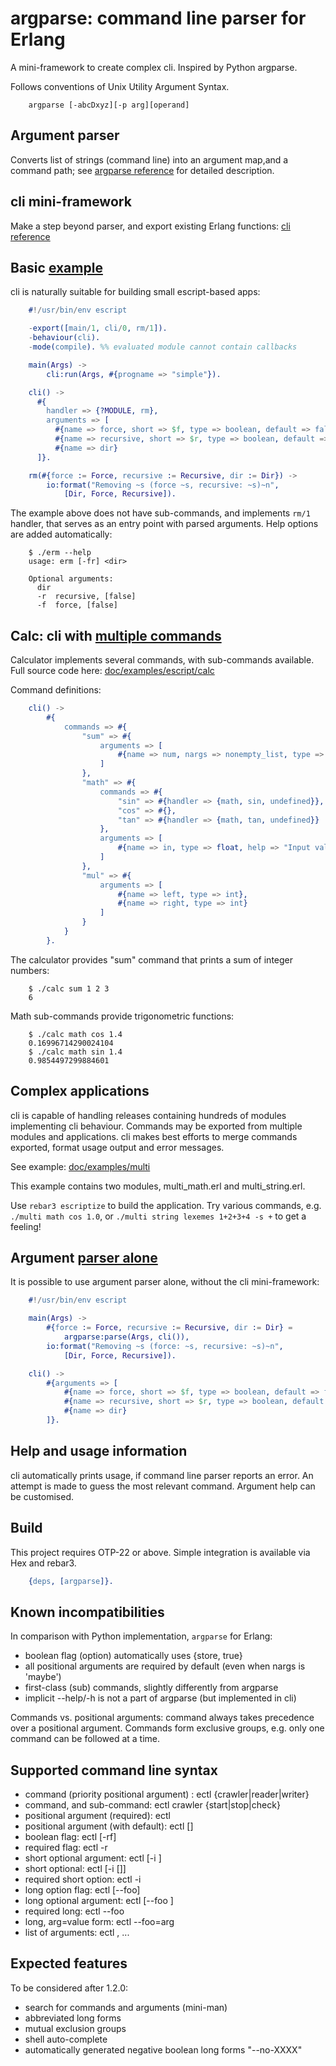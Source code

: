 # argparse: command line parser for Erlang

A mini-framework to create complex cli. Inspired by Python argparse.

Follows conventions of  Unix Utility Argument Syntax.

```shell
    argparse [-abcDxyz][-p arg][operand]
```

## Argument parser
Converts list of strings (command line) into an argument map,and a
command path; see [argparse reference](doc/ARGPARSE_REF.md) for detailed description.

## cli mini-framework
Make a step beyond parser, and export existing Erlang functions: [cli reference](doc/CLI_REF.md)


## Basic [example](doc/examples/escript/simple)

cli is naturally suitable for building small escript-based apps:

```erlang
    #!/usr/bin/env escript

    -export([main/1, cli/0, rm/1]).
    -behaviour(cli).
    -mode(compile). %% evaluated module cannot contain callbacks

    main(Args) ->
        cli:run(Args, #{progname => "simple"}).

    cli() ->
      #{
        handler => {?MODULE, rm},
        arguments => [
          #{name => force, short => $f, type => boolean, default => false},
          #{name => recursive, short => $r, type => boolean, default => false},
          #{name => dir}
      ]}.

    rm(#{force := Force, recursive := Recursive, dir := Dir}) ->
        io:format("Removing ~s (force ~s, recursive: ~s)~n",
            [Dir, Force, Recursive]).
```

The example above does not have sub-commands, and implements `rm/1`
handler, that serves as an entry point with parsed arguments. Help options are
added automatically:

```shell
    $ ./erm --help
    usage: erm [-fr] <dir>

    Optional arguments:
      dir
      -r  recursive, [false]
      -f  force, [false]
```

## Calc: cli with [multiple commands](doc/examples/escript/calc)

Calculator implements several commands, with sub-commands available. Full
source code here: [doc/examples/escript/calc](doc/examples/escript/calc)

Command definitions:

```erlang
    cli() ->
        #{
            commands => #{
                "sum" => #{
                    arguments => [
                        #{name => num, nargs => nonempty_list, type => int, help => "Numbers to sum"}
                    ]
                },
                "math" => #{
                    commands => #{
                        "sin" => #{handler => {math, sin, undefined}},
                        "cos" => #{},
                        "tan" => #{handler => {math, tan, undefined}}
                    },
                    arguments => [
                        #{name => in, type => float, help => "Input value"}
                    ]
                },
                "mul" => #{
                    arguments => [
                        #{name => left, type => int},
                        #{name => right, type => int}
                    ]
                }
            }
        }.
```

The calculator provides "sum" command that prints a sum of integer numbers:

```shell
    $ ./calc sum 1 2 3
    6
```

Math sub-commands provide trigonometric functions:

```shell
    $ ./calc math cos 1.4
    0.16996714290024104
    $ ./calc math sin 1.4
    0.9854497299884601
```

## Complex applications

cli is capable of handling releases containing hundreds of modules
implementing cli behaviour. Commands may be exported from multiple modules and
applications. cli makes best efforts to merge commands exported,
format usage output and error messages.

See example: [doc/examples/multi](https://github.com/max-au/argparse/tree/master/doc/examples/multi)

This example contains two modules, multi_math.erl and multi_string.erl.

Use ```rebar3 escriptize``` to build the application. Try various commands,
e.g. ```./multi math cos 1.0```, or ```./multi string lexemes 1+2+3+4 -s +```
to get a feeling!

## Argument [parser alone](doc/examples/escript/erm)

It is possible to use argument parser alone, without the cli mini-framework:

```erlang
    #!/usr/bin/env escript

    main(Args) ->
        #{force := Force, recursive := Recursive, dir := Dir} =
            argparse:parse(Args, cli()),
        io:format("Removing ~s (force: ~s, recursive: ~s)~n",
            [Dir, Force, Recursive]).

    cli() ->
        #{arguments => [
            #{name => force, short => $f, type => boolean, default => false},
            #{name => recursive, short => $r, type => boolean, default => false},
            #{name => dir}
        ]}.
```

## Help and usage information
cli automatically prints usage, if command line parser reports an
error. An attempt is made to guess the most relevant command.
Argument help can be customised.

## Build
This project requires OTP-22 or above. Simple integration is available via Hex and
rebar3.

```erlang
    {deps, [argparse]}.
```

## Known incompatibilities
In comparison with Python implementation, `argparse` for Erlang:
  * boolean flag (option) automatically uses {store, true}
  * all positional arguments are required by default (even when nargs is 'maybe')
  * first-class (sub) commands, slightly differently from argparse
  * implicit --help/-h is not a part of argparse (but implemented in cli)

Commands vs. positional arguments: command always takes precedence
over a positional argument.
Commands form exclusive groups, e.g. only one command can
be followed at a time.

## Supported command line syntax
 * command (priority positional argument) : ectl {crawler|reader|writer}
 * command, and sub-command:                ectl crawler {start|stop|check}
 * positional argument (required):          ectl <arg1> <arg2>
 * positional argument (with default):      ectl [<arg1>]
 * boolean flag:              ectl [-rf]
 * required flag:             ectl -r
 * short optional argument:   ectl [-i <int>]
 * short optional:            ectl [-i [<int>]]
 * required short option:     ectl -i <int>
 * long option flag:          ectl [--foo]
 * long optional argument:    ectl [--foo <arg>]
 * required long:             ectl --foo <arg>
 * long, arg=value form:      ectl --foo=arg
 * list of arguments:         ectl <arg>, ...

## Expected features

To be considered after 1.2.0:
* search for commands and arguments (mini-man)
* abbreviated long forms
* mutual exclusion groups
* shell auto-complete
* automatically generated negative boolean long forms "--no-XXXX"
